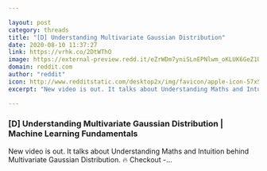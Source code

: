 ```yaml
---

layout: post
category: threads
title: "[D] Understanding Multivariate Gaussian Distribution"
date: 2020-08-10 11:37:27
link: https://vrhk.co/2DtWThO
image: https://external-preview.redd.it/eZrWDm7yniSLnEPNlwm_oKLUK6GeZ1UPI9mOJi3Heg8.jpg?width=480&height=251.308900524&auto=webp&crop=480:251.308900524,smart&s=fa3e531bc58465cfa635285657ca7a5824e25018
domain: reddit.com
author: "reddit"
icon: http://www.redditstatic.com/desktop2x/img/favicon/apple-icon-57x57.png
excerpt: "New video is out. It talks about Understanding Maths and Intuition behind Multivariate Gaussian Distribution. :fire: Checkout -..."

---
```


### [D] Understanding Multivariate Gaussian Distribution | Machine Learning Fundamentals

New video is out. It talks about Understanding Maths and Intuition behind Multivariate Gaussian Distribution. :fire: Checkout -...